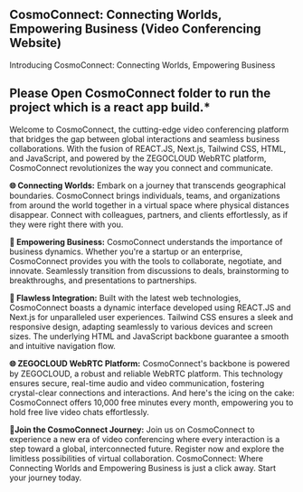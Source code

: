 ## CosmoConnect: Connecting Worlds, Empowering Business (Video Conferencing Website)
Introducing CosmoConnect: Connecting Worlds, Empowering Business

## Please Open CosmoConnect folder to run the project which is a react app build.*

Welcome to CosmoConnect, the cutting-edge video conferencing platform that bridges the gap between global interactions and seamless business collaborations. With the fusion of REACT.JS, Next.js, Tailwind CSS, HTML, and JavaScript, and powered by the ZEGOCLOUD WebRTC platform, CosmoConnect revolutionizes the way you connect and communicate.

**🌐 Connecting Worlds:**
Embark on a journey that transcends geographical boundaries. CosmoConnect brings individuals, teams, and organizations from around the world together in a virtual space where physical distances disappear. Connect with colleagues, partners, and clients effortlessly, as if they were right there with you.

**💼 Empowering Business:**
CosmoConnect understands the importance of business dynamics. Whether you're a startup or an enterprise, CosmoConnect provides you with the tools to collaborate, negotiate, and innovate. Seamlessly transition from discussions to deals, brainstorming to breakthroughs, and presentations to partnerships.

**🔗 Flawless Integration:**
Built with the latest web technologies, CosmoConnect boasts a dynamic interface developed using REACT.JS and Next.js for unparalleled user experiences. Tailwind CSS ensures a sleek and responsive design, adapting seamlessly to various devices and screen sizes. The underlying HTML and JavaScript backbone guarantee a smooth and intuitive navigation flow.

**🌐 ZEGOCLOUD WebRTC Platform:**
CosmoConnect's backbone is powered by ZEGOCLOUD, a robust and reliable WebRTC platform. This technology ensures secure, real-time audio and video communication, fostering crystal-clear connections and interactions. And here's the icing on the cake: CosmoConnect offers 10,000 free minutes every month, empowering you to hold free live video chats effortlessly.

**🥰Join the CosmoConnect Journey:**
Join us on CosmoConnect to experience a new era of video conferencing where every interaction is a step toward a global, interconnected future. Register now and explore the limitless possibilities of virtual collaboration. CosmoConnect: Where Connecting Worlds and Empowering Business is just a click away. Start your journey today.
